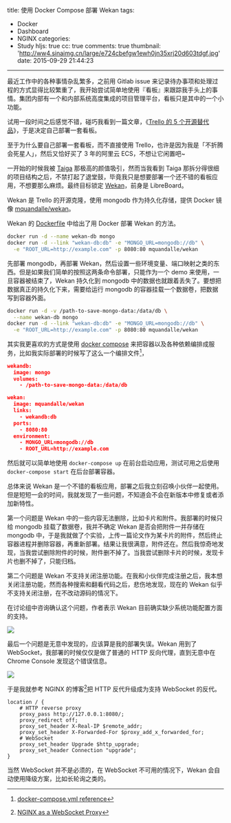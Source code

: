 title: 使用 Docker Compose 部署 Wekan
tags:
  - Docker
  - Dashboard
  - NGINX
categories:
  - Study
hljs: true
cc: true
comments: true
thumbnail: 'http://ww4.sinaimg.cn/large/e724cbefgw1ewh0jn35xrj20d603tdgf.jpg'
date: 2015-09-29 21:44:23
---


最近工作中的各种事情杂乱繁多，之前用 Gitlab issue 来记录待办事项和处理过程的方式显得比较繁重了，我开始尝试简单地使用『看板』来跟踪我手头上的事情。集团内部有一个和内部系统高度集成的项目管理平台，看板只是其中的一个小功能。

试用一段时间之后感觉不错，碰巧我看到一篇文章，《[Trello 的 5 个开源替代品][1]》，于是决定自己部署一套看板。

至于为什么要自己部署一套看板，而不直接使用 Trello，也许是因为我是「不折腾会死星人」，然后又恰好买了 3 年的阿里云 ECS，不想让它闲置吧~

<!-- more --><!-- indicate-the-source -->

一开始的时候我被 [Taiga][3] 那极高的颜值吸引，然而当我看到 Taiga 那拆分得很细的项目结构之后，不禁打起了退堂鼓，毕竟我只是想要部署一个还不错的看板应用，不想要那么麻烦。最终目标锁定 [Wekan][4]，前身是 LibreBoard。


Wekan 是 Trello 的开源克隆，使用 mongodb 作为持久化存储，提供 Docker 镜像 [mquandalle/wekan][2]。

Wekan 的 [Dockerfile][5] 中给出了用 Docker 部署 Wekan 的方法。

```bash
docker run -d --name wekan-db mongo
docker run -d --link "wekan-db:db" -e "MONGO_URL=mongodb://db" \
  -e "ROOT_URL=http://example.com" -p 8080:80 mquandalle/wekan
```

先部署 mongodb，再部署 Wekan，然后设置一些环境变量、端口映射之类的东西。但是如果我们简单的按照这两条命令部署，只能作为一个 demo 来使用，一旦容器被结束了，Wekan 持久化到 mongodb 中的数据也就跟着丢失了。要想把数据真正的持久化下来，需要给运行 mongodb 的容器挂载一个数据卷，把数据写到容器外面。

```bash
docker run -d -v /path-to-save-mongo-data:/data/db \
  --name wekan-db mongo
docker run -d --link "wekan-db:db" -e "MONGO_URL=mongodb://db" \
  -e "ROOT_URL=http://example.com" -p 8080:80 mquandalle/wekan
```

其实我更喜欢的方式是使用 [docker compose][8] 来把容器以及各种依赖编排成服务，比如我实际部署的时候写了这么一个编排文件[^2]，

[^2]: [docker-compose.yml reference][7]

```json
wekandb:
  image: mongo
  volumes:
    - /path-to-save-mongo-data:/data/db

wekan:
  image: mquandalle/wekan
  links:
    - wekandb:db
  ports:
    - 8080:80
  environment:
    - MONGO_URL=mongodb://db
    - ROOT_URL=http://example.com
```

然后就可以简单地使用 `docker-compose up` 在前台启动应用，测试可用之后使用 `docker-compose start` 在后台部署容器。

总体来说 Wekan 是一个不错的看板应用，部署之后我立刻召唤小伙伴一起使用。但是短短一会的时间，我就发现了一些问题，不知道会不会在新版本中修复或者添加新特性。

第一个问题是 Wekan 中的一些内容无法删除，比如卡片和附件。我部署的时候只给 mongodb 挂载了数据卷，我并不确定 Wekan 是否会把附件一并存储在 mongodb 中，于是我就做了个实验，上传一篇论文作为某卡片的附件，然后终止容器进程并删除容器，再重新部署。结果让我很满意，附件还在。然后我惊奇地发现，当我尝试删除附件的时候，附件删不掉了。当我尝试删除卡片的时候，发现卡片也删不掉了，只能归档。

第二个问题是 Wekan 不支持关闭注册功能。在我和小伙伴完成注册之后，我本想关闭注册功能，然而各种搜索和翻看代码之后，悲伤地发现，现在的 Wekan 似乎不支持关闭注册，在不改动源码的情况下。

在讨论组中咨询确认这个问题，作者表示 Wekan 目前确实缺少系统功能配置方面的支持。

![](http://ww4.sinaimg.cn/large/e724cbefgw1ewhfir4mt5j20k4057dgo.jpg)

最后一个问题是无意中发现的，应该算是我的部署失误。Wekan 用到了 WebSocket，我部署的时候仅仅是做了普通的 HTTP 反向代理，直到无意中在 Chrome Console 发现这个错误信息。

![](http://ww4.sinaimg.cn/large/e724cbefgw1ewh0bjnof8j20ff01ljrw.jpg)

于是我就参考 NGINX 的博客[^1]把 HTTP 反代升级成为支持 WebSocket 的反代。

[^1]: [NGINX as a WebSocket Proxy][6]

```NGINX
location / {
    # HTTP reverse proxy
    proxy_pass http://127.0.0.1:8080/;
    proxy_redirect off;
    proxy_set_header X-Real-IP $remote_addr;
    proxy_set_header X-Forwarded-For $proxy_add_x_forwarded_for;
    # WebSocket
    proxy_set_header Upgrade $http_upgrade;
    proxy_set_header Connection "upgrade";
}
```

当然 WebSocket 并不是必须的，在 WebSocket 不可用的情况下，Wekan 会自动使用降级方案，比如长轮询之类的。


[1]: http://www.oschina.net/translate/5-open-source-alternatives-trello
[2]: https://hub.docker.com/r/mquandalle/wekan/
[3]: https://taiga.io
[4]: http://wekan.io
[5]: https://hub.docker.com/r/mquandalle/wekan/~/dockerfile/
[6]: https://www.NGINX.com/blog/websocket-NGINX/
[7]: https://docs.docker.com/compose/yml/
[8]: https://docs.docker.com/compose/

